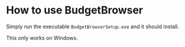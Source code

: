 ﻿# How to use BudgetBrowser

Simply run the executable `BudgetBrowserSetup.exe` and it should install.

This only works on Windows.

